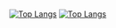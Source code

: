 ### 

[![Top Langs](https://github-readme-stats.vercel.app/api?username=xnox0&theme=react&show_icons=true)](https://github.com/Xnox0/Xnox0)
[![Top Langs](https://github-readme-stats.vercel.app/api/top-langs/?username=Xnox0&hide=javascript,html&show_icons=true&theme=react)](https://github.com/Xnox0/Xnox0)

